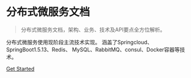 # 分布式微服务文档

> 分布式微服务文档，架构、业务、技术及API要点全方位解析。

分布式微服务使用现阶段主流技术实现。
涵盖了Springcloud、SpringBoot1.5.13、Redis、
MySQL、RabbitMQ、consul、Docker容器等技术。

[Get Started](README.md)